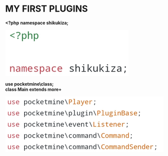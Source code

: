 # MY FIRST PLUGINS

<b><?php</b>
<b>namespace shikukiza;</b>

![screenshot](namespace.jpg)

<b>use pocketmine\class;</b>
<br/>
<b>class Main extends more+</b>

![screenshot](class.jpg)

